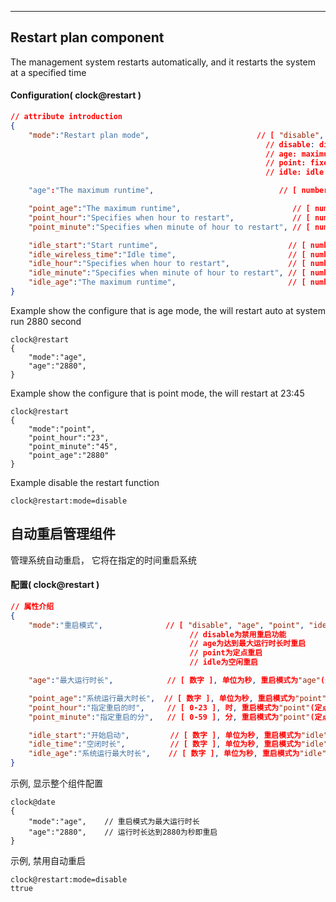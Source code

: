 
***
## Restart plan component
The management system restarts automatically, and it restarts the system at a specified time

#### Configuration( clock@restart )

```json
// attribute introduction
{
    "mode":"Restart plan mode",                        // [ "disable", "age", "point", "idle" ]
                                                         // disable: disable restart auto
                                                         // age: maximum runtime to restart
                                                         // point: fixed-point to restart
                                                         // idle: idle specifie period to restart

    "age":"The maximum runtime",                            // [ number ], The unit is seconds, valid for "mode" is "age"

    "point_age":"The maximum runtime",                         // [ number ], valid for "mode" is "point"
    "point_hour":"Specifies when hour to restart",             // [ number ], valid for "mode" is "point"
    "point_minute":"Specifies when minute of hour to restart", // [ number ], valid for "mode" is "point"

    "idle_start":"Start runtime",                             // [ number ], valid for "mode" is "idle"
    "idle_wireless_time":"Idle time",                         // [ number ], valid for "mode" is "idle"
    "idle_hour":"Specifies when hour to restart",             // [ number ], valid for "mode" is "idle"
    "idle_minute":"Specifies when minute of hour to restart", // [ number ], valid for "mode" is "idle"
    "idle_age":"The maximum runtime",                         // [ number ], valid for "mode" is "idle"
}
```
Example show the configure that is age mode, the will restart auto at system run 2880 second
```shell
clock@restart
{
    "mode":"age",
    "age":"2880",
}
```
Example show the configure that is point mode, the will restart at 23:45
```shell
clock@restart
{
    "mode":"point",
    "point_hour":"23",
    "point_minute":"45",
    "point_age":"2880"
}
```
Example disable the restart function
```shell
clock@restart:mode=disable
```


## 自动重启管理组件
管理系统自动重启， 它将在指定的时间重启系统

#### **配置( clock@restart )** 
```json
// 属性介绍
{
    "mode":"重启模式",              // [ "disable", "age", "point", "idel" ]
                                        // disable为禁用重启功能
                                        // age为达到最大运行时长时重启
                                        // point为定点重启
                                        // idle为空闲重启

    "age":"最大运行时长",            // [ 数字 ], 单位为秒, 重启模式为"age"(最大运行时长)时有效

    "point_age":"系统运行最大时长",  // [ 数字 ], 单位为秒, 重启模式为"point"(定点重启)时有效, 在系统运行最大时长到达此秒数时立即重启
    "point_hour":"指定重启的时",     // [ 0-23 ], 时, 重启模式为"point"(定点重启)时有效, 需要系统获到到正确的时间才启效
    "point_minute":"指定重启的分",   // [ 0-59 ], 分, 重启模式为"point"(定点重启)时有效, 需要系统获到到正确的时间才启效

    "idle_start":"开始启动",         // [ 数字 ], 单位为秒, 重启模式为"idle"(空闲重启)时有效, 在系统运行最大时长到达时这个时长后空间重启机制
    "idle_time":"空闭时长",          // [ 数字 ], 单位为秒, 重启模式为"idle"(空闲重启)时有效, 无客户端时长达到此值即重启(秒为单位)
    "idle_age":"系统运行最大时长",    // [ 数字 ], 单位为秒, 重启模式为"idle"(空闲重启)时有效, 在系统运行最大时长到达此秒数时立即重启
}
```
示例, 显示整个组件配置
```shell
clock@date
{
    "mode":"age",    // 重启模式为最大运行时长
    "age":"2880",    // 运行时长达到2880为秒即重启
}
```
示例, 禁用自动重启
```shell
clock@restart:mode=disable
ttrue
```

